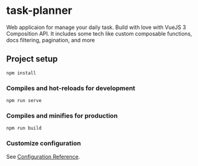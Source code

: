 # task-planner
Web applicaion for manage your daily task. Build with love with VueJS 3 Composition API. It includes some tech like custom composable functions, docs filtering, pagination, and more

## Project setup
```
npm install
```

### Compiles and hot-reloads for development
```
npm run serve
```

### Compiles and minifies for production
```
npm run build
```

### Customize configuration
See [Configuration Reference](https://cli.vuejs.org/config/).
